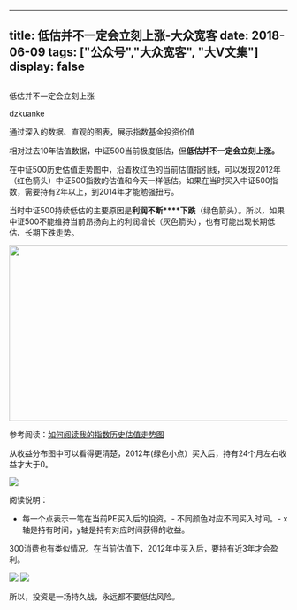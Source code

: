 
---
title:   低估并不一定会立刻上涨-大众宽客
date: 2018-06-09
tags: ["公众号","大众宽客", "大V文集"]
display: false
---


## 



低估并不一定会立刻上涨




dzkuanke




通过深入的数据、直观的图表，展示指数基金投资价值


相对过去10年估值数据，中证500当前极度低估，但**低估并不一定会立刻上涨。**



在中证500历史估值走势图中，沿着枚红色的当前估值指引线，可以发现2012年（红色箭头）中证500指数的估值和今天一样低估。如果在当时买入中证500指数，需要持有2年以上，到2014年才能勉强扭亏。



当时中证500持续低估的主要原因是**利润不断****下跌**（绿色箭头）。所以，如果中证500不能维持当前昂扬向上的利润增长（灰色箭头），也有可能出现长期低估、长期下跌走势。

<img class="" data-copyright="0" data-cropselx1="0" data-cropselx2="558" data-cropsely1="0" data-cropsely2="327" data-ratio="0.56796875" data-s="300,640" src="https://mmbiz.qpic.cn/mmbiz_jpg/PKw3FQPmhIjibxXHiaZdJQhqSnaiaDJmFQianDicEiarotyrwEBcOFn1aH6WDCBT9Wic99MGprMrEjo1lgLH5Vjh1C80Q/640?wx_fmt=jpeg" data-type="jpeg" data-w="1280" style="width: 558px;height: 317px;"/>

参考阅读：[如何阅读我的指数历史估值走势图](http://mp.weixin.qq.com/s?__biz=MzAwMTc1MDcwNw==&amp;mid=2648272715&amp;idx=1&amp;sn=d24a7d159b4759e7d1b0a4ab0aaa9c46&amp;chksm=82f92c97b58ea5811a332f94fe1737016e3746b24be59485368eafaf094ef53f828688cb62ae&amp;scene=21#wechat_redirect)





从收益分布图中可以看得更清楚，2012年(绿色小点）买入后，持有24个月左右收益才大于0。

<img class="" data-copyright="0" data-ratio="0.5890625" data-s="300,640" src="https://mmbiz.qpic.cn/mmbiz_jpg/PKw3FQPmhIjibxXHiaZdJQhqSnaiaDJmFQiasROic4nrQhPLkCvkHtJhLicNibrSdUshwkZh7ELhYYEm1ZOiaic7lJg8X8g/640?wx_fmt=jpeg" data-type="jpeg" data-w="1280" style=""/>

阅读说明：
- 每一个点表示一笔在当前PE买入后的投资。- 不同颜色对应不同买入时间。- x轴是持有时间，y轴是持有对应时间获得的收益。




300消费也有类似情况。在当前估值下，2012年中买入后，要持有近3年才会盈利。



<img class="" data-copyright="0" data-ratio="0.57578125" data-s="300,640" src="https://mmbiz.qpic.cn/mmbiz_jpg/PKw3FQPmhIjibxXHiaZdJQhqSnaiaDJmFQiaUKIt00wqfh3DGYOfnwMR8Zpa46h6WFSAzLcdh8ABIuPwLEbbuicic6jg/640?wx_fmt=jpeg" data-type="jpeg" data-w="1280" style=""/>

<img class="" data-copyright="0" data-ratio="0.59921875" data-s="300,640" src="https://mmbiz.qpic.cn/mmbiz_jpg/PKw3FQPmhIjibxXHiaZdJQhqSnaiaDJmFQiatL60SPw5kXDknyNP3iaP2sFDKGNaBt1iaHu5XT2WVM4iaYyJwTMcCNIiag/640?wx_fmt=jpeg" data-type="jpeg" data-w="1280" style=""/>



所以，投资是一场持久战，永远都不要低估风险。








